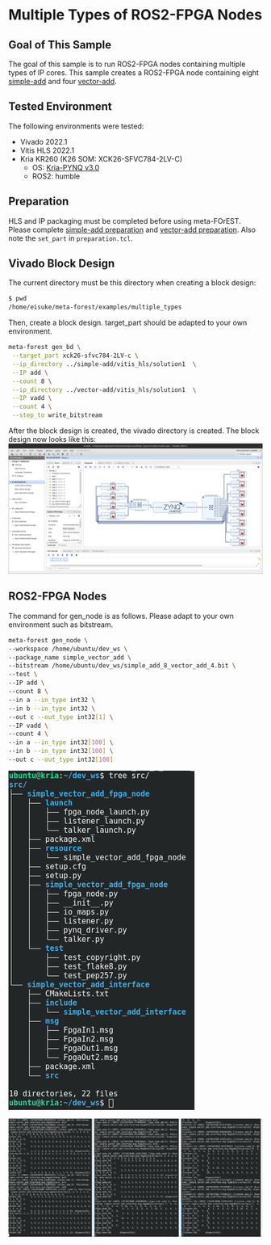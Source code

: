 # Multiple Types of ROS2-FPGA Nodes
## Goal of This Sample
The goal of this sample is to run ROS2-FPGA nodes containing multiple types of IP cores. This sample creates a ROS2-FPGA node containing eight [simple-add](../simple-add/README.md) and four [vector-add](../vector-add/README.md).

## Tested Environment
The following environments were tested:
- Vivado 2022.1  
- Vitis HLS 2022.1  
- Kria KR260 (K26 SOM: XCK26-SFVC784-2LV-C)  
  - OS: [Kria-PYNQ v3.0](https://github.com/Xilinx/Kria-PYNQ/releases/tag/v3.0)  
  - ROS2: humble  
  
## Preparation
HLS and IP packaging must be completed before using meta-FOrEST. Please complete  [simple-add preparation](../simple-add/README.md) and [vector-add preparation](../vector-add/README.md). Also note the `set_part` in `preparation.tcl`.

## Vivado Block Design
The current directory must be this directory when creating a block design:
```bash
$ pwd
/home/eisuke/meta-forest/examples/multiple_types
```  
Then, create a block design. target_part should be adapted to your own environment.
```bash
meta-forest gen_bd \
 --target_part xck26-sfvc784-2LV-c \
 --ip_directory ../simple-add/vitis_hls/solution1  \
 --IP add \
 --count 8 \
 --ip_directory ../vector-add/vitis_hls/solution1  \
 --IP vadd \
 --count 4 \
 --step_to write_bitstream
```  

After the block design is created, the vivado directory is created. The block design now looks like this:  
![vivado_bd](./resources/vivado_bd.png)  

## ROS2-FPGA Nodes
The command for gen_node is as follows.
Please adapt to your own environment such as bitstream.
```bash
meta-forest gen_node \
--workspace /home/ubuntu/dev_ws \
--package_name simple_vector_add \
--bitstream /home/ubuntu/dev_ws/simple_add_8_vector_add_4.bit \
--test \
--IP add \
--count 8 \
--in a --in_type int32 \
--in b --in_type int32 \
--out c --out_type int32[1] \
--IP vadd \
--count 4 \
--in a --in_type int32[100] \
--in b --in_type int32[100] \
--out c --out_type int32[100]
```

![dev_ws](./resources/dev_ws_tree.png)
  

![nodes](./resources/nodes.png)  
